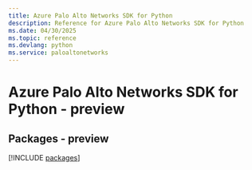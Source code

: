 ```yaml
---
title: Azure Palo Alto Networks SDK for Python
description: Reference for Azure Palo Alto Networks SDK for Python
ms.date: 04/30/2025
ms.topic: reference
ms.devlang: python
ms.service: paloaltonetworks
---
```

# Azure Palo Alto Networks SDK for Python - preview
## Packages - preview
[!INCLUDE [packages](palo-alto-networks-index.md)]